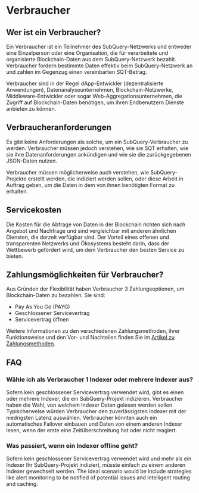 # Verbraucher

## Wer ist ein Verbraucher?

Ein Verbraucher ist ein Teilnehmer des SubQuery-Netzwerks und entweder eine Einzelperson oder eine Organisation, die für verarbeitete und organisierte Blockchain-Daten aus dem SubQuery-Netzwerk bezahlt. Verbraucher fordern bestimmte Daten effektiv beim SubQuery-Netzwerk an und zahlen im Gegenzug einen vereinbarten SQT-Betrag.

Verbraucher sind in der Regel dApp-Entwickler (dezentralisierte Anwendungen), Datenanalyseunternehmen, Blockchain-Netzwerke, Middleware-Entwickler oder sogar Web-Aggregationsunternehmen, die Zugriff auf Blockchain-Daten benötigen, um ihren Endbenutzern Dienste anbieten zu können.

## Verbraucheranforderungen

Es gibt keine Anforderungen als solche, um ein SubQuery-Verbraucher zu werden. Verbraucher müssen jedoch verstehen, wie sie SQT erhalten, wie sie ihre Datenanforderungen ankündigen und wie sie die zurückgegebenen JSON-Daten nutzen.

Verbraucher müssen möglicherweise auch verstehen, wie SubQuery-Projekte erstellt werden, die indiziert werden sollen, oder diese Arbeit in Auftrag geben, um die Daten in dem von ihnen benötigten Format zu erhalten.

## Servicekosten

Die Kosten für die Abfrage von Daten in der Blockchain richten sich nach Angebot und Nachfrage und sind vergleichbar mit anderen ähnlichen Diensten, die derzeit verfügbar sind. Der Vorteil eines offenen und transparenten Netzwerks und Ökosystems besteht darin, dass der Wettbewerb gefördert wird, um dem Verbraucher den besten Service zu bieten.

## Zahlungsmöglichkeiten für Verbraucher?

Aus Gründen der Flexibilität haben Verbraucher 3 Zahlungsoptionen, um Blockchain-Daten zu bezahlen. Sie sind:

- Pay As You Go (PAYG)
- Geschlossener Servicevertrag
- Servicevertrag öffnen

Weitere Informationen zu den verschiedenen Zahlungsmethoden, ihrer Funktionsweise und den Vor- und Nachteilen finden Sie im [Artikel zu Zahlungsmethoden](./payment-methods.md).

## FAQ

### Wähle ich als Verbraucher 1 Indexer oder mehrere Indexer aus?

Sofern kein geschlossener Servicevertrag verwendet wird, gibt es einen oder mehrere Indexer, die ein SubQuery-Projekt indizieren. Verbraucher haben die Wahl, von welchem Indexer Daten gelesen werden sollen. Typischerweise würden Verbraucher den zuverlässigsten Indexer mit der niedrigsten Latenz auswählen. Verbraucher könnten auch ein automatisches Failover einbauen und Daten von einem anderen Indexer lesen, wenn der erste eine Zeitüberschreitung hat oder nicht reagiert.

### Was passiert, wenn ein Indexer offline geht?

Sofern kein geschlossener Servicevertrag verwendet wird und mehr als ein Indexer Ihr SubQuery-Projekt indiziert, müsste einfach zu einem anderen Indexer gewechselt werden. The ideal scenario would be include strategies like alert monitoring to be notified of potential issues and intelligent routing and caching.
